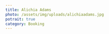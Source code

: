 ```yaml
---
title: Alichia Adams
photo: /assets/img/uploads/alichiaadams.jpg
potrait: true
category: Booking
---
```

